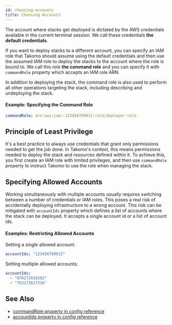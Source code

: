 ```yaml
---
id: choosing-accounts
title: Choosing Accounts
---
```


The account where stacks get deployed is dictated by the AWS credentials available in the current terminal session. We call these credentials **the default credentials**.

If you want to deploy stacks to a different account, you can specify an IAM role that Takomo should assume using the default credentials and then use the assumed IAM role to deploy the stacks to the account where the role is bound to. We call this role **the command role** and you can specify it with `commandRole` property which accepts an IAM role ARN.

In addition to deploying the stack, the command role is also used to perform all other operations targeting the stack, including describing and undeploying the stack.

#### Example: Specifying the Command Role

```yaml
commandRole: arn:aws:iam::123456789012:role/deployer-role
```

## Principle of Least Privilege

It's a best practice to always use credentials that grant only permissions needed to get the job done. In Takomo's context, this means permissions needed to deploy the stack and resources defined within it. To achieve this, you first create an IAM role with limited privileges, and then use `commandRole` property to instruct Takomo to use the role when managing the stack.

## Specifying Allowed Accounts

Working simultaneously with multiple accounts usually requires switching between a number of credentials or IAM roles. This poses a real risk of accidentally deploying infrastructure to a wrong account. This risk can be mitigated with `accountIds` property which defines a list of accounts where the stack can be deployed. It accepts a single account id or a list of account ids.

#### Examples: Restricting Allowed Accounts

Setting a single allowed account:

```yaml
accountIds: "123456789012"
```

Setting multiple allowed accounts:

```yaml
accountIds:
  - "876272828282"
  - "763273627326"
```
## See Also

- [commandRole property in config reference](/docs/config-reference/stacks#commandRole)
- [accountIds property in config reference](/docs/config-reference/stacks#accountIds)